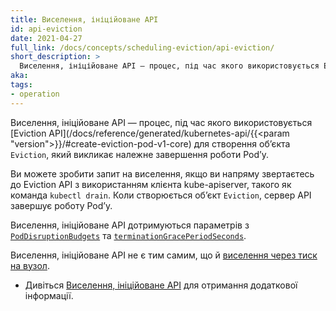 ```yaml
---
title: Виселення, ініційоване API
id: api-eviction
date: 2021-04-27
full_link: /docs/concepts/scheduling-eviction/api-eviction/
short_description: >
  Виселення, ініційоване API — процес, під час якого використовується Eviction API для створення обʼєкта Eviction, який викликає належне завершення роботи Podʼу.
aka:
tags:
- operation
---
```

Виселення, ініційоване API — процес, під час якого використовується [Eviction API](/docs/reference/generated/kubernetes-api/{{<param "version">}}/#create-eviction-pod-v1-core) для створення обʼєкта `Eviction`, який викликає належне завершення роботи Podʼу.

<!--more-->

Ви можете зробити запит на виселення, якщо ви напряму звертаєтесь до Eviction API з використанням клієнта kube-apiserver, такого як команда `kubectl drain`. Коли створюється обʼєкт `Eviction`, сервер API завершує роботу Podʼу.

Виселення, ініційоване API дотримуються параметрів з [`PodDisruptionBudgets`](/docs/tasks/run-application/configure-pdb/) та [`terminationGracePeriodSeconds`](/docs/concepts/workloads/pods/pod-lifecycle#pod-termination).

Виселення, ініційоване API не є тим самим, що й [виселення через тиск на вузол](/docs/concepts/scheduling-eviction/node-pressure-eviction/).

* Дивіться [Виселення, ініційоване API](/docs/concepts/scheduling-eviction/api-eviction/) для отримання додаткової інформації.
